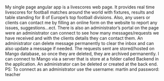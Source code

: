 
My single page angular app is a livescores web page.
It provides real time livescores for football matches around the world with fixtures, results and table standing for 8 of Europe’s top football divisions.
Also, any users or clients can contact me by filling an online form on the website to report any issues, suggestions...ect.
There is also an administrator’s portal on the page were an administrator can connect to see how many messages/requests we have received and with the clients details they can contact them.
An administrator can delete message permanently to clear the inbox and can also update a message if needed.
The requests sent are stored/hosted on Mango database, so once they are deleted, they are archived permanently.
I can connect to Mango via a server that is store at a folder called Backend in the application.
An administrator can be deleted or created at the back end.
PS: To connect as an administrator use the username: martin and password: teacher
